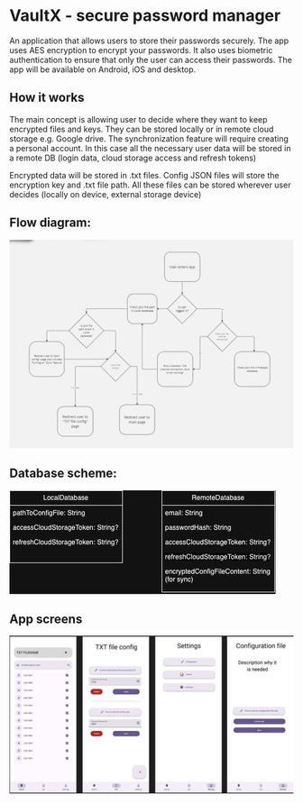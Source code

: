 # VaultX - secure password manager

An application that allows users to store their passwords securely. The app uses AES encryption to encrypt your passwords. It also uses biometric authentication to ensure that only the user can access their passwords. The app will be available on Android, iOS and desktop.

## How it works

The main concept is allowing user to decide where they want to keep encrypted files and keys. They can be stored locally or in remote cloud storage e.g. Google drive. The synchronization feature will require creating a personal account. In this case all the necessary user data will be stored in a remote DB (login data, cloud storage access and refresh tokens)

Encrypted data will be stored in .txt files. Config JSON files will store the encryption key and .txt file path. All these files can be stored wherever user decides (locally on device, external storage device)

## Flow diagram:

![flow diagram](./diagrams/flow%20diagram.jpg)

## Database scheme:

![database scheme](./diagrams/database%20scheme.jpg)

## App screens

![screens](./diagrams/screens.jpg)
